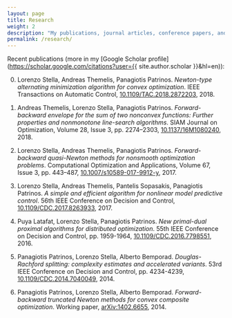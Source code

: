 ```yaml
---
layout: page
title: Research
weight: 2
description: "My publications, journal articles, conference papers, and research-related stuff."
permalink: /research/
---
```


Recent publications (more in my [Google Scholar profile](https://scholar.google.com/citations?user={{ site.author.scholar }}&hl=en)):

0. Lorenzo Stella, Andreas Themelis, Panagiotis Patrinos. *Newton-type alternating minimization algorithm for convex optimization*. IEEE Transactions on Automatic Control, [10.1109/TAC.2018.2872203](https://ieeexplore.ieee.org/document/8472357), 2018.

0. Andreas Themelis, Lorenzo Stella, Panagiotis Patrinos.
*Forward-backward envelope for the sum of two nonconvex functions: Further properties and nonmonotone line-search algorithms*.
SIAM Journal on Optimization, Volume 28, Issue 3, pp. 2274–2303, [10.1137/16M1080240](https://doi.org/10.1137/16M1080240), 2018.

0. Lorenzo Stella, Andreas Themelis, Panagiotis Patrinos.
*Forward-backward quasi-Newton methods for nonsmooth optimization problems*.
Computational Optimization and Applications, Volume 67, Issue 3, pp. 443–487, [10.1007/s10589-017-9912-y](https://doi.org/10.1007/s10589-017-9912-y), 2017.

0. Lorenzo Stella, Andreas Themelis, Pantelis Sopasakis, Panagiotis Patrinos. *A simple and efficient algorithm for nonlinear model predictive control*. 56th IEEE Conference on Decision and Control, [10.1109/CDC.2017.8263933](https://doi.org/10.1109/CDC.2017.8263933), 2017.

0. Puya Latafat, Lorenzo Stella, Panagiotis Patrinos.
*New primal-dual proximal algorithms for distributed optimization*.
55th IEEE Conference on Decision and Control, pp. 1959-1964, [10.1109/CDC.2016.7798551](https://doi.org/10.1109/CDC.2016.7798551), 2016.

0. Panagiotis Patrinos, Lorenzo Stella, Alberto Bemporad.
*Douglas-Rachford splitting: complexity estimates and accelerated variants*.
53rd IEEE Conference on Decision and Control, pp. 4234-4239, [10.1109/CDC.2014.7040049](https://doi.org/10.1109/CDC.2014.7040049), 2014.

0. Panagiotis Patrinos, Lorenzo Stella, Alberto Bemporad.
*Forward-backward truncated Newton methods for convex composite optimization*.
Working paper, [arXiv:1402.6655](http://arxiv.org/abs/1402.6655), 2014.
